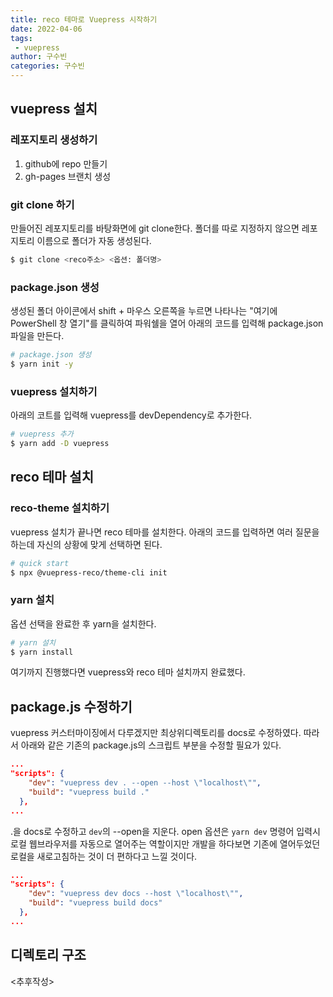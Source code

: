 ```yaml
---
title: reco 테마로 Vuepress 시작하기
date: 2022-04-06
tags:
 - vuepress
author: 구수빈
categories: 구수빈
---
```

## vuepress 설치

### 레포지토리 생성하기
1. github에 repo 만들기
2. gh-pages 브랜치 생성

### git clone 하기
만들어진 레포지토리를 바탕화면에 git clone한다. 폴더를 따로 지정하지 않으면 레포지토리 이름으로 폴더가 자동 생성된다.
```bash
$ git clone <reco주소> <옵션: 폴더명>
```
### package.json 생성
생성된 폴더 아이콘에서 shift + 마우스 오른쪽을 누르면 나타나는 "여기에 PowerShell 창 열기"를 클릭하여 파워쉘을 열어 아래의 코드를 입력해 package.json 파일을 만든다.  
```bash
# package.json 생성
$ yarn init -y
```

### vuepress 설치하기
아래의 코트를 입력해 vuepress를 devDependency로 추가한다.
```bash
# vuepress 추가
$ yarn add -D vuepress 
```

## reco 테마 설치
### reco-theme 설치하기
vuepress 설치가 끝나면 reco 테마를 설치한다. 아래의 코드를 입력하면 여러 질문을 하는데 자신의 상황에 맞게 선택하면 된다.
```bash
# quick start
$ npx @vuepress-reco/theme-cli init
```

### yarn 설치
옵션 선택을 완료한 후 yarn을 설치한다.
```sh
# yarn 설치
$ yarn install
```  

여기까지 진행했다면 vuepress와 reco 테마 설치까지 완료했다.

## package.js 수정하기
vuepress 커스터마이징에서 다루겠지만 최상위디렉토리를 docs로 수정하였다. 따라서 아래와 같은 기존의 package.js의 스크립트 부분을 수정할 필요가 있다.
```json
...
"scripts": {
    "dev": "vuepress dev . --open --host \"localhost\"",
    "build": "vuepress build ."
  },
...
```
.을 docs로 수정하고 `dev`의 --open을 지운다. open 옵션은 `yarn dev` 명령어 입력시 로컬 웹브라우저를 자동으로 열어주는 역할이지만 개발을 하다보면 기존에 열어두었던 로컬을 새로고침하는 것이 더 편하다고 느낄 것이다.
```json
...
"scripts": {
    "dev": "vuepress dev docs --host \"localhost\"",
    "build": "vuepress build docs"
  },
...
```

## 디렉토리 구조 
<추후작성>

<comment/>